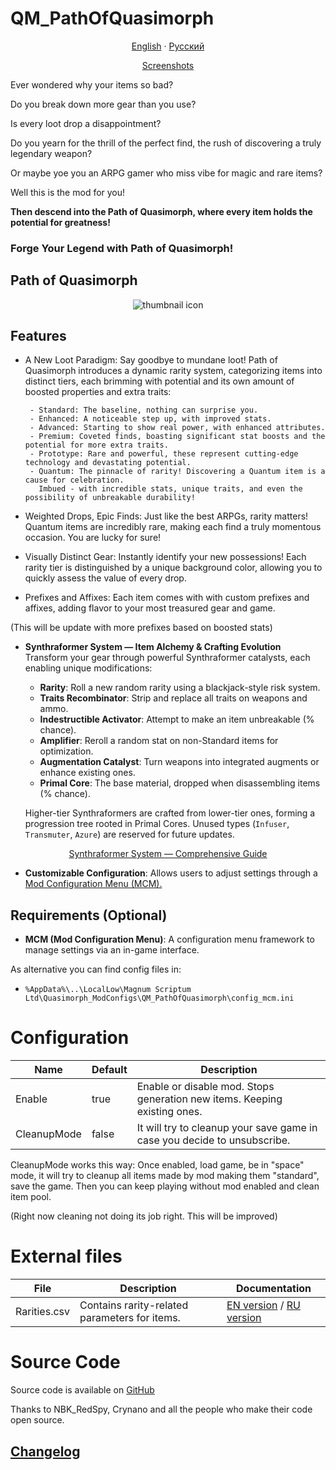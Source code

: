 # QM_PathOfQuasimorph

<p align="center">
  <a href="README.md">English</a> ·
  <a href="README_RU.md">Русский</a>
</p>

<p align="center">
  <a href="GALLERY.md">Screenshots</a>
</p>

Ever wondered why your items so bad?

Do you break down more gear than you use?

Is every loot drop a disappointment?

Do you yearn for the thrill of the perfect find, the rush of discovering a truly legendary weapon?

Or maybe yoe you an ARPG gamer who miss vibe for magic and rare items?

Well this is the mod for you!

**Then descend into the Path of Quasimorph, where every item holds the potential for greatness!**

### **Forge Your Legend with Path of Quasimorph!**

## Path of Quasimorph

<div align="center">
  <img src="media/thumbnail.png" alt="thumbnail icon">
</div>

## Features

* A New Loot Paradigm: Say goodbye to mundane loot! Path of Quasimorph introduces a dynamic rarity system, categorizing items into distinct tiers, each brimming with potential and its own amount of boosted properties and extra traits:

       - Standard: The baseline, nothing can surprise you.
       - Enhanced: A noticeable step up, with improved stats.
       - Advanced: Starting to show real power, with enhanced attributes.
       - Premium: Coveted finds, boasting significant stat boosts and the potential for more extra traits.
       - Prototype: Rare and powerful, these represent cutting-edge technology and devastating potential.
       - Quantum: The pinnacle of rarity! Discovering a Quantum item is a cause for celebration.
         Imbued - with incredible stats, unique traits, and even the possibility of unbreakable durability!


* Weighted Drops, Epic Finds: Just like the best ARPGs, rarity matters! Quantum items are incredibly rare, making each find a truly momentous occasion. You are lucky for sure!

* Visually Distinct Gear: Instantly identify your new possessions! Each rarity tier is distinguished by a unique background color, allowing you to quickly assess the value of every drop.

* Prefixes and Affixes: Each item comes with with custom prefixes and affixes, adding flavor to your most treasured gear and game. 

(This will be update with more prefixes based on boosted stats)

* **Synthraformer System — Item Alchemy & Crafting Evolution**  
  Transform your gear through powerful Synthraformer catalysts, each enabling unique modifications:
  - **Rarity**: Roll a new random rarity using a blackjack-style risk system.
  - **Traits Recombinator**: Strip and replace all traits on weapons and ammo.
  - **Indestructible Activator**: Attempt to make an item unbreakable (% chance).
  - **Amplifier**: Reroll a random stat on non-Standard items for optimization.
  - **Augmentation Catalyst**: Turn weapons into integrated augments or enhance existing ones.
  - **Primal Core**: The base material, dropped when disassembling items (% chance).

  Higher-tier Synthraformers are crafted from lower-tier ones, forming a progression tree rooted in Primal Cores. Unused types (`Infuser`, `Transmuter`, `Azure`) are reserved for future updates.
  
<p align="center">
  <a href="Synthraformers.md">Synthraformer System — Comprehensive Guide</a>
</p>


- **Customizable Configuration**: Allows users to adjust settings through a [Mod Configuration Menu (MCM).](https://steamcommunity.com/sharedfiles/filedetails/?id=3469678797)

## Requirements (Optional)

- **MCM (Mod Configuration Menu)**: A configuration menu framework to manage settings via an in-game interface.

As alternative you can find config files in:
- `%AppData%\..\LocalLow\Magnum Scriptum Ltd\Quasimorph_ModConfigs\QM_PathOfQuasimorph\config_mcm.ini`

# Configuration
| Name                  | Default | Description                                                                 |
|-----------------------|---------|-----------------------------------------------------------------------------|
| Enable                |true     | Enable or disable  mod. Stops generation new items. Keeping existing ones.  |
| CleanupMode           |false    | It will try to cleanup your save game in case you decide to unsubscribe.    |

CleanupMode works this way:
Once enabled, load game, be in "space" mode, it will try to cleanup all items made by mod making them "standard", save the game. Then you can keep playing without mod enabled and clean item pool.

(Right now cleaning not doing its job right. This will be improved)

# External files

| File             | Description                                 | Documentation |
|------------------|---------------------------------------------|---------------|
| Rarities.csv     | Contains rarity-related parameters for items. | [EN version](docs/Rarities_CSV_EN.md) / [RU version](docs/Rarities_CSV_RU.md) |

# Source Code
Source code is available on [GitHub](https://github.com/ARZUMATA/QM-ARZUMATA-PathOfQuasimorph)

Thanks to NBK_RedSpy, Crynano and all the people who make their code open source.

## [Changelog](CHANGELOG.md)